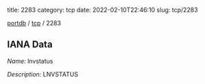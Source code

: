 title: 2283
category: tcp
date: 2022-02-10T22:46:10
slug: tcp/2283

[portdb](/) / [tcp](/category/tcp.html) / 2283


## IANA Data

_Name:_ lnvstatus

_Description:_ LNVSTATUS

